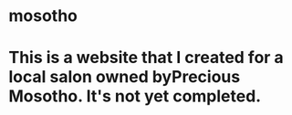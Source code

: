 # mosotho
# This is a website that I created for a local salon owned byPrecious Mosotho. It's not yet completed.
